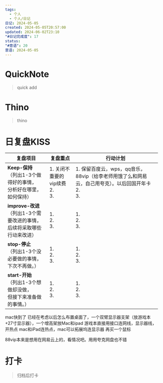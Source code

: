 ```yaml
---
tags:
  - 个人
  - 个人/日记
日记: 2024-05-05
created: 2024-05-05T20:57:00
updated: 2024-06-02T23:10
"#日记完成度": 17
status: 
"#意语": 20
意语: 2024-05-05
---
```

# QuickNote
> quick add

# Thino
> thino

# 日复盘KISS
| **复盘项目**                                             | **复盘重点**                     | **行动计划**                                                          |
| ---------------------------------------------------- | ---------------------------- | ----------------------------------------------------------------- |
| **Keep-保持**<br>（列出1-3个做得好的事情，<br>   分析好在哪里，如何保持）     | 1.  关闭不重要的vip续费<br>2. <br>3. | 1.  保留百度云，wps，qq音乐，88vip（给李老师用饿了么和网易云，自己用夸克）。以后回国开年卡<br>2. <br>3. |
| **improve-改进**<br>（列出1-3个需要改进的事情，<br>  后续将采取哪些行动来改进） | 1.  <br>2. <br>3.            | 1.  <br>2. <br>3.                                                 |
| **stop-停止**<br>（列出1-3个没必要做的事情，<br>下次不再做。）            | 1.  <br>2. <br>3.            | 1.  <br>2. <br>3.                                                 |
| **start-开始**<br>（列出1-3个想做却没做，<br>但接下来准备做的事情。）        | 1.  <br>2. <br>3.            | 1.  <br>2. <br>3.                                                 |
mac快到了
已经在考虑以后怎么布置桌面了，一个双臂显示器支架（放游戏本+27寸显示器），一个增高架放Mac和ipad
游戏本直接用接口连网线，显示器线，开热点
mac和iPad连热点，mac可以拓展坞连显示器
再买一个鼠标

88vip本来是想用在网易云上的，看情况吧。用用夸克网盘也不错

# 打卡
> 归档后打卡


